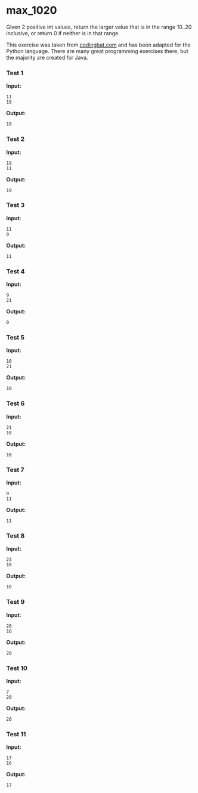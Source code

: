 # max_1020





Given 2 positive int values, return the larger value that is in the range 10..20 inclusive, or return 0 if neither is in that range.

This exercise was taken from [codingbat.com](https://codingbat.com/prob/p177372) and has been adapted for the Python language. There are many great programming exercises there, but the majority are created for Java.






### Test 1
**Input:**
```
11
19
```
**Output:**
```
19
```
### Test 2
**Input:**
```
19
11
```
**Output:**
```
19
```
### Test 3
**Input:**
```
11
9
```
**Output:**
```
11
```
### Test 4
**Input:**
```
9
21
```
**Output:**
```
0
```
### Test 5
**Input:**
```
10
21
```
**Output:**
```
10
```
### Test 6
**Input:**
```
21
10
```
**Output:**
```
10
```
### Test 7
**Input:**
```
9
11
```
**Output:**
```
11
```
### Test 8
**Input:**
```
23
10
```
**Output:**
```
10
```
### Test 9
**Input:**
```
20
10
```
**Output:**
```
20
```
### Test 10
**Input:**
```
7
20
```
**Output:**
```
20
```
### Test 11
**Input:**
```
17
16
```
**Output:**
```
17
```

